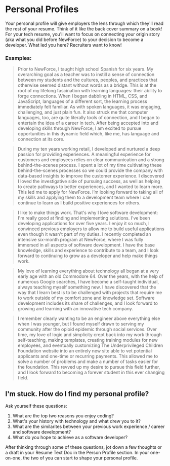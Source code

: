 # Personal Profiles

Your personal profile will give employers the lens through which they'll read the rest of your resume. Think of it like the back cover summary on a book! For your tech resume, you'll want to focus on connecting your origin story (aka what you did before NewForce) to your decision to become a developer. What led you here? Recruiters want to know!

### Examples: 

> Prior to NewForce, I taught high school Spanish for six years. My overarching goal as a teacher was to instill a sense of connection between my students and the cultures, peoples, and practices that otherwise seemed distant without words as a bridge. This is at the root of my lifelong fascination with learning languages: their ability to forge connections. When I began dabbling in HTML, CSS, and JavaScript, languages of a different sort, the learning process immediately felt familiar. As with spoken languages, it was engaging, challenging, and just plain fun. It also struck me that computer languages, too, are quite literally tools of connection, and I began to entertain the idea of a career in tech. After being accepted into and developing skills through NewForce, I am excited to pursue opportunities in this dynamic field which, like me, has language and connection at its core.

> During my ten years working retail, I developed and nurtured a deep passion for providing experiences. A meaningful experience for customers and employees relies on clear communication and a strong behind-the-scenes process. I spent a lot of my time cultivating these behind-the-scenes processes so we could provide the company with data-based insights to improve the customer experience. I discovered I loved the investigative side of pursuing success, as well as helping to create pathways to better experiences, and I wanted to learn more. This led me to apply for NewForce. I’m looking forward to taking all of my skills and applying them to a development team where I can continue to learn as I build positive experiences for others.

> I like to make things work. That's why I love software development: I'm really good at finding and implementing solutions. I've been developing applications for over five years. I enjoy it so much, I convinced previous employers to allow me to build useful applications even though it wasn't part of my duties. I recently completed an intensive six-month program at NewForce, where I was fully immersed in all aspects of software development. I have the base knowledge, skills and experience to contribute to a team, and I look forward to continuing to grow as a developer and help make things work.

> My love of learning everything about technology all began at a very early age with an old Commodore 64. Over the years, with the help of numerous Google searches, I have become a self-taught individual, always teaching myself something new. I have discovered that the way that I learn best is to be challenged with projects that require me to work outside of my comfort zone and knowledge set. Software development includes its share of challenges, and I look forward to growing and learning with an innovative tech company. 

> I remember clearly wanting to be an engineer above everything else when I was younger, but I found myself drawn to serving my community after the opioid epidemic through social services. Over time, my love of logic and simplicity crept back into my work through self-teaching, making templates, creating training modules for new employees, and eventually customizing The Underprivileged Children Foundation website into an entirely new site able to vet potential applicants and one-time or recurring payments. This allowed me to solve a number of problems and make a number of tasks easier for the foundation. This revved up my desire to pursue this field further, and I look forward to becoming a forever student in this ever changing field.

## I'm stuck. How do I find my personal profile?

Ask yourself these questions:

1. What are the top two reasons you enjoy coding?
2. What's your history with technology and what drew you to it?
3. What are the similarites between your previous work experience / career and software development?
4. What do you hope to achieve as a software developer?

After thinking through some of these questions, jot down a few thoughts or a draft in your Resume Text Doc in the Person Profile section. In your one-on-one, the two of you can start to shape your personal profile. 